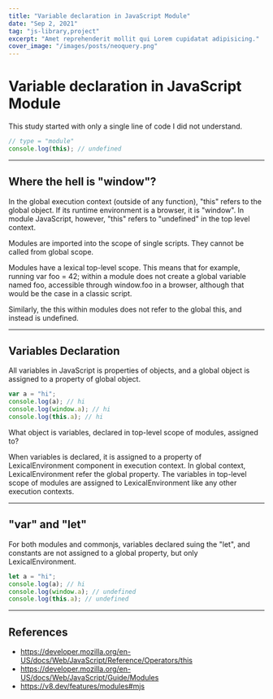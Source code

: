 ```yaml
---
title: "Variable declaration in JavaScript Module"
date: "Sep 2, 2021"
tag: "js-library,project"
excerpt: "Amet reprehenderit mollit qui Lorem cupidatat adipisicing."
cover_image: "/images/posts/neoquery.png"
---
```


# Variable declaration in JavaScript Module

This study started with only a single line of code I did not understand.

```javascript
// type = "module"
console.log(this); // undefined
```

---

## Where the hell is "window"?

In the global execution context (outside of any function), "this" refers to the global object. If its runtime environment is a browser, it is "window". In module JavaScript, however, "this" refers to "undefined" in the top level context.

Modules are imported into the scope of single scripts. They cannot be called from global scope.

Modules have a lexical top-level scope. This means that for example, running var foo = 42; within a module does not create a global variable named foo, accessible through window.foo in a browser, although that would be the case in a classic script.

Similarly, the this within modules does not refer to the global this, and instead is undefined.

---

## Variables Declaration

All variables in JavaScript is properties of objects, and a global object is assigned to a property of global object.

```javascript
var a = "hi";
console.log(a); // hi
console.log(window.a); // hi
console.log(this.a); // hi
```

What object is variables, declared in top-level scope of modules, assigned to?

When variables is declared, it is assigned to a property of LexicalEnvironment component in execution context. In global context, LexicalEnvironment refer the global property. The variables in top-level scope of modules are assigned to LexicalEnvironment like any other execution contexts.

---

## "var" and "let"

For both modules and commonjs, variables declared suing the "let", and constants are not assigned to a global property, but only LexicalEnvironment.

```javascript
let a = "hi";
console.log(a); // hi
console.log(window.a); // undefined
console.log(this.a); // undefined
```

---

## References

- https://developer.mozilla.org/en-US/docs/Web/JavaScript/Reference/Operators/this
- https://developer.mozilla.org/en-US/docs/Web/JavaScript/Guide/Modules
- https://v8.dev/features/modules#mjs
